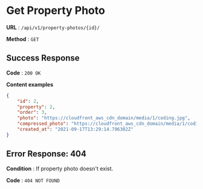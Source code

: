 # Get Property Photo

**URL** : `/api/v1/property-photos/{id}/`

**Method** : `GET`

## Success Response

**Code** : `200 OK`

**Content examples**

```json
{
    "id": 2,
    "property": 2,
    "order": 3,
    "photo": "https://cloudfront_aws_cdn_domain/media/1/coding.jpg",
    "compressed_photo": "https://cloudfront_aws_cdn_domain/media/1/coding.jpg",
    "created_at": "2021-09-17T13:29:14.796302Z"
}
```

## Error Response: 404

**Condition** : If property photo doesn't exist.

**Code** : `404 NOT FOUND`
